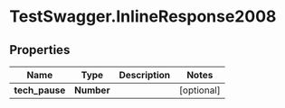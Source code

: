 # TestSwagger.InlineResponse2008

## Properties

Name | Type | Description | Notes
------------ | ------------- | ------------- | -------------
**tech_pause** | **Number** |  | [optional] 


